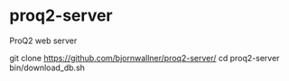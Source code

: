 # proq2-server
ProQ2 web server 

git clone https://github.com/bjornwallner/proq2-server/
cd proq2-server
bin/download_db.sh


